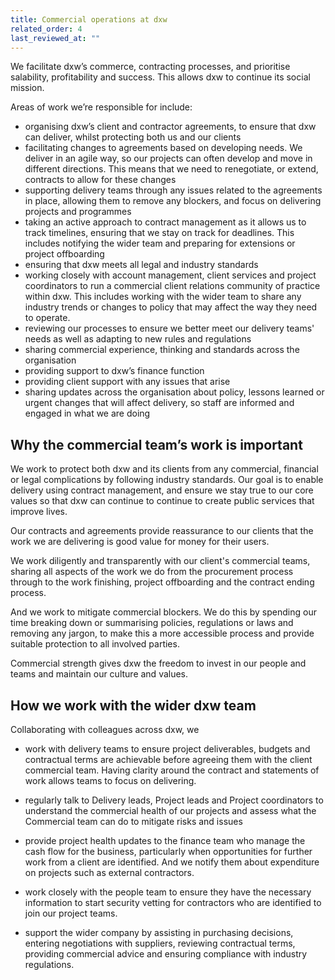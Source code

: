 ```yaml
---
title: Commercial operations at dxw
related_order: 4
last_reviewed_at: ""
---
```


We facilitate dxw’s commerce, contracting processes, and prioritise salability, profitability and success. This allows dxw to continue its social mission.

Areas of work we’re responsible for include:

* organising dxw’s client and contractor agreements, to ensure that dxw can deliver, whilst protecting both us and our clients
* facilitating changes to agreements based on developing needs. We deliver in an agile way, so our projects can often develop and move in different directions. This means that we need to renegotiate, or extend, contracts to allow for these changes
* supporting delivery teams through any issues related to the agreements in place, allowing them to remove any blockers, and focus on delivering projects and programmes
* taking an active approach to contract management as it allows us to track timelines, ensuring that we stay on track for deadlines. This includes notifying the wider team and preparing for extensions or project offboarding
* ensuring that dxw meets all legal and industry standards
* working closely with account management, client services and project coordinators to run a commercial client relations community of practice within dxw. This includes working with the wider team to share any industry trends or changes to policy that may affect the way they need to operate.
* reviewing our processes to ensure we better meet our delivery teams' needs as well as adapting to new rules and regulations
* sharing commercial experience, thinking and standards across the organisation
* providing support to dxw’s finance function
* providing client support with any issues that arise
* sharing updates across the organisation about policy, lessons learned or urgent changes that will affect delivery, so staff are informed and engaged in what we are doing

## Why the commercial team’s work is important

We work to protect both dxw and its clients from any commercial, financial or legal complications by following industry standards. Our goal is to enable delivery using contract management, and ensure we stay true to our core values so that dxw can continue to continue to create public services that improve lives.

Our contracts and agreements provide reassurance to our clients that the work we are delivering is good value for money for their users.

We work diligently and transparently with our client's commercial teams, sharing all aspects of the work we do from the procurement process through to the work finishing, project offboarding and the contract ending process.

And we work to mitigate commercial blockers. We do this by spending our time breaking down or summarising policies, regulations or laws and removing any jargon, to make this a more accessible process and provide suitable protection to all involved parties.

Commercial strength gives dxw the freedom to invest in our people and teams and maintain our culture and values.

## How we work with the wider dxw team

Collaborating with colleagues across dxw, we

* work with delivery teams to ensure project deliverables, budgets and contractual terms are achievable before agreeing them with the client commercial team. Having clarity around the contract and statements of work allows teams to focus on delivering.

* regularly talk to Delivery leads, Project leads and Project coordinators to understand the commercial health of our projects and assess what the Commercial team can do to mitigate risks and issues

* provide project health updates to the finance team who manage the cash flow for the business, particularly when opportunities for further work from a client are identified. And we notify them about expenditure on projects such as external contractors.

* work closely with the people team to ensure they have the necessary information to start security vetting for contractors who are identified to join our project teams.

* support the wider company by assisting in purchasing decisions, entering negotiations with suppliers, reviewing contractual terms, providing commercial advice and ensuring compliance with industry regulations.

